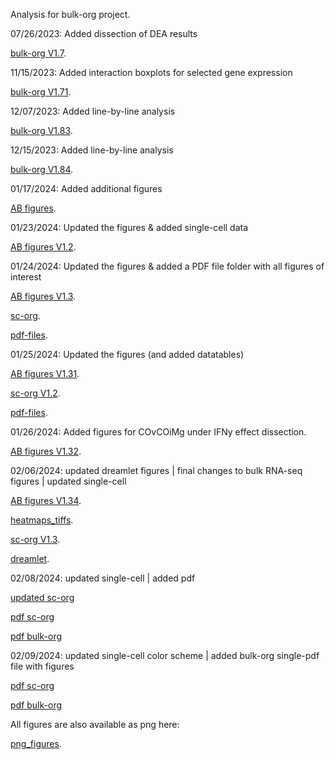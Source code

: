 Analysis for bulk-org project.

07/26/2023: Added dissection of DEA results

[bulk-org V1.7](https://ar-kie.github.io/bulk-org/docs/old/bulk-org-markdown.html). <br/>


11/15/2023: Added interaction boxplots for selected gene expression

[bulk-org V1.71](https://ar-kie.github.io/bulk-org/docs/old/11152023_bulk-org-markdown.html). <br/>


12/07/2023: Added line-by-line analysis

[bulk-org V1.83](https://ar-kie.github.io/bulk-org/docs/old/12072023_bulk-org-markdown.html). <br/>


12/15/2023: Added line-by-line analysis

[bulk-org V1.84](https://ar-kie.github.io/bulk-org/docs/old/12152023_bulk-org-markdown.html). <br/>


01/17/2024: Added additional figures

[AB figures](https://ar-kie.github.io/bulk-org/docs/old/01172024_bulk-org-AB-figures.html). <br/>


01/23/2024: Updated the figures & added single-cell data

[AB figures V1.2](https://ar-kie.github.io/bulk-org/docs/old/01232024_bulk-org-AB-figures.html). <br/>


01/24/2024: Updated the figures & added a PDF file folder with all figures of interest

[AB figures V1.3](https://ar-kie.github.io/bulk-org/docs/old/01242024_bulk-org-AB-figures.html). <br/>

[sc-org](https://ar-kie.github.io/bulk-org/docs/old/01232023_sc-org-figures.html). <br/>

[pdf-files](https://github.com/ar-kie/bulk-org/tree/main/docs/old/01242024_bulk-org-AB-figures_files/figure-latex). <br/>


01/25/2024: Updated the figures (and added datatables)

[AB figures V1.31](https://ar-kie.github.io/bulk-org/docs/01252024_bulk-org-AB-figures.html). <br/>

[sc-org V1.2](https://ar-kie.github.io/bulk-org/docs/01252024_sc-org-figures.html). <br/>

[pdf-files](https://github.com/ar-kie/bulk-org/tree/main/docs/01252024_bulk-org-AB-figures_pdf_files/figure-latex). <br/>


01/26/2024: Added figures for COvCOiMg under IFNy effect dissection.

[AB figures V1.32](https://ar-kie.github.io/bulk-org/docs/01262024_bulk-org-AB-figures.html). <br/>


02/06/2024: updated dreamlet figures | final changes to bulk RNA-seq figures | updated single-cell

[AB figures V1.34](https://ar-kie.github.io/bulk-org/docs/02062024_bulk-org-AB-figures.html). <br/>

[heatmaps_tiffs](https://github.com/ar-kie/bulk-org/tree/main/docs/tiff_plots/tiff). <br/>

[sc-org V1.3](https://ar-kie.github.io/bulk-org/docs/02052024_sc-org-figures.html). <br/>

[dreamlet](https://github.com/ar-kie/bulk-org/tree/main/docs/dreamlet_plots/tiff). <br/>

02/08/2024: updated single-cell | added pdf

[updated sc-org](https://ar-kie.github.io/bulk-org/docs/02082024_sc-org-figures-1.30.html)

[pdf sc-org](https://ar-kie.github.io/bulk-org/docs/02082024_sc-org-figures-to-pdf.pdf)

[pdf bulk-org](https://github.com/ar-kie/bulk-org/tree/main/docs/02062024_bulk-org-AB-figures_pdf_files/figure-latex)


02/09/2024: updated single-cell color scheme | added bulk-org single-pdf file with figures

[pdf sc-org](https://ar-kie.github.io/bulk-org/docs/02092024_sc-org-pdf-figures.html)

[pdf bulk-org](https://github.com/ar-kie/bulk-org/tree/main/docs/02092024_bulk-org-AB-figures_pdf.pdf)


All figures are also available as png here:

[png_figures](https://github.com/ar-kie/bulk-org/tree/main/docs/02062024_bulk-org-AB-figures_files/figure-html). <br/>



